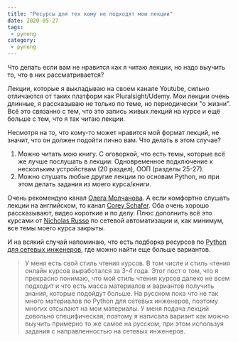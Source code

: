 ```yaml
---
title: "Ресурсы для тех кому не подходят мои лекции"
date: 2020-05-27
tags:
 - pyneng
category:
 - pyneng
---
```


Что делать если вам не нравится как я читаю лекции, но надо выучить то, что в них рассматривается?

Лекции, которые я выкладываю на своем канале Youtube, сильно отличаются от таких платформ как Pluralsight/Udemy. Мои лекции очень длинные, я рассказываю не только по теме, но периодически "о жизни". Всё это связанно с тем, что это запись живых лекций на курсе  и ещё больше с тем, что я так читаю лекции.

Несмотря на то, что кому-то может нравится мой формат лекций, не значит, что он должен подойти лично вам. Что делать в этом случае?
1. Можно читать мою книгу. С оговоркой, что есть темы, которые всё же лучше послушать в лекции: Одновременное подключение к нескольким устройствам (20 раздел), ООП (разделы 25-27).
2. Можно слушать любые другие лекции по основам Python, но при этом делать задания из моего курса/книги.

Очень рекомендую канал [Олега Молчанова](https://www.youtube.com/channel/UCD5_waDcGBhof9xuA1qovTQ).
А если комфортно слушать лекции на английском, то канал [Corey Schafer](https://www.youtube.com/channel/UCCezIgC97PvUuR4_gbFUs5g).
Оба очень хорошо рассказывают, видео короткие и по делу.
Плюс дополнить всё это курсами от [Nicholas Russo](https://www.pluralsight.com/authors/nick-russo) по сетевой автоматизации и, как минимум, все темы моего курса закрыты.

И на всякий случай напоминаю, что есть подборка ресурсов по [Python для сетевых инженеров](https://natenka.github.io/pyneng-resources/), где можно найти еще больше вариантов.


> У меня есть свой стиль чтения курсов. В том числе и стиль чтения онлайн курсов выработался за 3-4 года.
> Этот пост о том, что я прекрасно понимаю, что мой стиль чтения курсов далеко не всем подходит и
> что есть масса материалов и вариантов получить знания, которые подойдут больше.
> На русском пока что не так много материалов по Python для сетевых инженеров, поэтому многих 
> отсылают на мои материалы. У меня подача лекций довольно специфическая, поэтому я написала вариант 
> как можно выучить примерно то же самое на русском, при этом используя задания с направленностью на сетевых инженеров.

